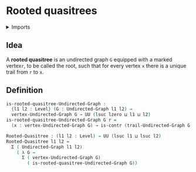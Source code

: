 # Rooted quasitrees

<details><summary>Imports</summary>
```agda
module trees.rooted-quasitrees where
open import foundation.contractible-types
open import foundation.dependent-pair-types
open import foundation.universe-levels
open import graph-theory.trails-undirected-graphs
open import graph-theory.undirected-graphs
```
</details>

## Idea

A **rooted quasitree** is an undirected graph `G` equipped with a marked vertex`r`, to be called the root, such that for every vertex `x` there is a unique trail from `r` to `x`.

## Definition

```agda
is-rooted-quasitree-Undirected-Graph :
  {l1 l2 : Level} (G : Undirected-Graph l1 l2) →
  vertex-Undirected-Graph G → UU (lsuc lzero ⊔ l1 ⊔ l2)
is-rooted-quasitree-Undirected-Graph G r =
  (x : vertex-Undirected-Graph G) → is-contr (trail-Undirected-Graph G r x)

Rooted-Quasitree : (l1 l2 : Level) → UU (lsuc l1 ⊔ lsuc l2)
Rooted-Quasitree l1 l2 =
  Σ ( Undirected-Graph l1 l2)
    ( λ G →
      Σ ( vertex-Undirected-Graph G)
        ( is-rooted-quasitree-Undirected-Graph G))
```
